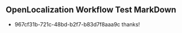 ## OpenLocalization Workflow Test MarkDown
* 967cf31b-721c-48bd-b2f7-b83d7f8aaa9c 
thanks!<!--HONumber=Mar16_HO3-->
